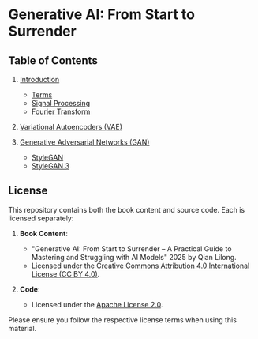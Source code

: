 # Generative AI: From Start to Surrender

## Table of Contents

1. [Introduction](book/chapter%201%20Introduction)
   - [Terms](book/chapter%201%20Introduction/1.1%20terminology.md)
   - [Signal Processing](book/chapter%201%20Introduction/1.3%20signal%20processing.md)
   - [Fourier Transform](book/chapter%201%20Introduction/1.2%20fourier%20transform.md)

2. [Variational Autoencoders (VAE)](book/chapter%202%20VAE)

3. [Generative Adversarial Networks (GAN)](book/chapter%203%20GAN)
   - [StyleGAN](book/chapter%203%20GAN/2.3%20stylegan/paper.md)
   - [StyleGAN 3](book/chapter%203%20GAN/2.5%20stylegan%203/paper.md)

## License

This repository contains both the book content and source code. Each is licensed separately:

1. **Book Content**:

   - "Generative AI: From Start to Surrender – A Practical Guide to Mastering and Struggling with AI Models"  2025 by Qian Lilong.
   - Licensed under the [Creative Commons Attribution 4.0 International License (CC BY 4.0)](https://creativecommons.org/licenses/by/4.0/).
2. **Code**:

   - Licensed under the [Apache License 2.0](http://www.apache.org/licenses/LICENSE-2.0).

Please ensure you follow the respective license terms when using this material.
